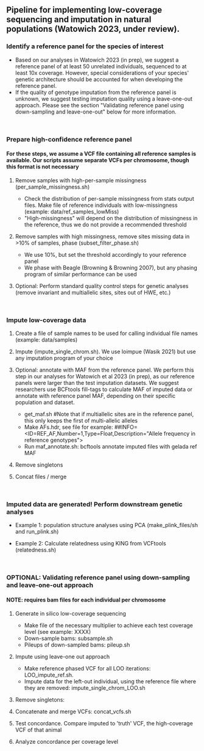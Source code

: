## Pipeline for implementing low-coverage sequencing and imputation in natural populations (Watowich 2023, under review). 


### Identify a reference panel for the species of interest
* Based on our analyses in Watowich 2023 (in prep), we suggest a reference panel of at least 50 unrelated individuals, sequenced to at least 10x coverage. However, special considerations of your species' genetic architecture should be accounted for when developing the reference panel.
* If the quality of genotype imputation from the reference panel is unknown, we suggest testing imputation quality using a leave-one-out approach. Please see the section "Validating reference panel using down-sampling and leave-one-out" below for more information. 
</br>

### Prepare high-confidence reference panel
#### For these steps, we assume a VCF file containing all reference samples is available. Our scripts assume separate VCFs per chromosome, though this format is not necessary

1. Remove samples with high-per-sample missingness (per_sample_missingness.sh)
   * Check the distribution of per-sample missingness from stats output files. Make file of reference individuals with low-missingness (example: data/ref_samples_lowMiss)
   * "High-missingness" will depend on the distribution of missingness in the reference, thus we do not provide a recommended threshold

2. Remove samples with high missingness, remove sites missing data in >10% of samples, phase (subset_filter_phase.sh)
   * We use 10%, but set the threshold accordingly to your reference panel
   * We phase with Beagle (Browning & Browning 2007), but any phasing program of similar performance can be used

3. Optional: Perform standard quality control steps for genetic analyses (remove invariant and multiallelic sites, sites out of HWE, etc.)
</br>

### Impute low-coverage data
1. Create a file of sample names to be used for calling individual file names (example: data/samples)

2. Impute (impute_single_chrom.sh). We use loimpue (Wasik 2021) but use any imputation program of your choice

3. Optional: annotate with MAF from the reference panel. We perform this step in our analyses for Watowich et al 2023 (in prep), as our reference panels were larger than the test imputation datasets. We suggest researchers use BCFtools fill-tags to calculate MAF of imputed data or annotate with reference panel MAF, depending on their specific population and dataset. 
   * get_maf.sh #Note that if multiallelic sites are in the reference panel, this only keeps the first of multi-allelic alleles
   * Make AFs.hdr, see file for example: ##INFO=<ID=REF_AF,Number=1,Type=Float,Description="Allele frequency in reference genotypes">
   * Run maf_annotate.sh: bcftools annotate imputed files with gelada ref MAF 

4. Remove singletons

5. Concat files / merge 
</br>

### Imputed data are generated! Perform downstream genetic analyses
* Example 1: population structure analyses using PCA (make_plink_files/sh and run_plink.sh)

* Example 2: Calculate relatedness using KING from VCFtools (relatedness.sh)
</br>

### OPTIONAL: Validating reference panel using down-sampling and leave-one-out approach
#### NOTE: requires bam files for each individual per chromosome

1. Generate in silico low-coverage sequencing
   * Make file of the necessary multiplier to achieve each test coverage level (see example: XXXX)
   * Down-sample bams: subsample.sh
   * Pileups of down-sampled bams: pileup.sh

2. Impute using leave-one out approach
   * Make reference phased VCF for all LOO iterations: LOO_impute_ref.sh.
   * Impute data for the left-out individual, using the reference file where they are removed: impute_single_chrom_LOO.sh

3. Remove singletons: 

4. Concatenate and merge VCFs: concat_vcfs.sh

5. Test concordance. Compare imputed to 'truth' VCF, the high-coverage VCF of that animal

8. Analyze concordance per coverage level 
